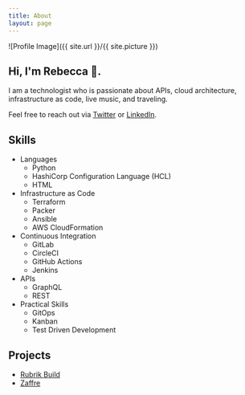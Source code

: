 ```yaml
---
title: About
layout: page
---
```


![Profile Image]({{ site.url }}/{{ site.picture }})

## Hi, I'm Rebecca 👋.

<p>I am a technologist who is passionate about APIs, cloud architecture, infrastructure as code, live music, and traveling.

Feel free to reach out via <a href="https://twitter.com/RebeccaFitzhugh">Twitter</a> or <a href="https://www.linkedin.com/in/rmfitzhugh">LinkedIn</a>.

## Skills

* Languages
	* Python
	* HashiCorp Configuration Language (HCL)
	* HTML
* Infrastructure as Code
	* Terraform
	* Packer
	* Ansible
	* AWS CloudFormation
* Continuous Integration
	* GitLab
	* CircleCI
	* GitHub Actions
	* Jenkins
* APIs
	* GraphQL
	* REST
* Practical Skills
	* GitOps
	* Kanban
	* Test Driven Development

## Projects

* [Rubrik Build](/projects/rubrik-build.md)
* [Zaffre](/projects/zaffre.md)